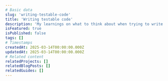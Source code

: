 ```yaml
---
# Basic data
slug: 'writing-testable-code'
title: 'Writing testable code'
description: 'My learnings on what to think about when trying to write testable code.'
isFeatured: true
isPublished: false
tags: []
# Timestamps
createdAt: 2025-03-14T00:00:00.000Z
updatedAt: 2025-03-14T00:00:00.000Z
# Related content
relatedProjects: []
relatedBlogPosts: []
relatedGuides: []
---
```

